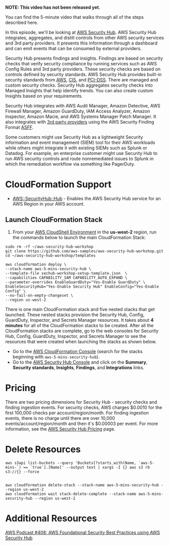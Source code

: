 **NOTE: This video has not been released yet.**

You can find the 5-minute video that walks through all of the steps described here. 

In this episode, we'll be looking at [AWS Security Hub](https://aws.amazon.com/security-hub/). AWS Security Hub integrates, aggregates, and distill controls from other AWS security services and 3rd party providers. It presents this information through a dashboard and can emit events that can be consumed by external providers.

Security Hub presents findings and insights. Findings are based on security checks that verify security compliance by running services such as AWS Config Rules and 3rd party providers. These security checks are based on controls defined by security standards. AWS Security Hub provides built-in security standards from [AWS](https://docs.aws.amazon.com/securityhub/latest/userguide/securityhub-standards-fsbp-controls.html), [CIS](https://docs.aws.amazon.com/securityhub/latest/userguide/securityhub-cis-controls.html), and [PCI-DSS](https://docs.aws.amazon.com/securityhub/latest/userguide/securityhub-pci-controls.html). There are managed and custom security checks. Security Hub aggregates security checks into Managed Insights that help identify trends. You can also create custom Insights based on your requirements.

Security Hub integrates with AWS Audit Manager, Amazon Detective, AWS Firewall Manager, Amazon GuardDuty, IAM Access Analyzer, Amazon Inspector, Amazon Macie, and AWS Systems Manager Patch Manager. It also integrates with [3rd party providers](https://docs.aws.amazon.com/securityhub/latest/userguide/securityhub-partner-providers.html) using the AWS Security Finding Format [ASFF](https://docs.aws.amazon.com/securityhub/latest/userguide/securityhub-findings-format.html). 

Some customers might use Security Hub as a lightweight Security information and event management (SIEM) tool for their AWS workloads while others might integrate it with existing SIEMs such as Splunk or Datadog. For example, an enterprise customer might use Security Hub to run AWS security controls and route nonremediated issues to Splunk in which the remediation workflow via something like PagerDuty. 

# CloudFormation Support
* [AWS::SecurityHub::Hub](https://docs.aws.amazon.com/AWSCloudFormation/latest/UserGuide/aws-resource-securityhub-hub.html) - Enables the AWS Security Hub service for an AWS Region in your AWS account. 

## Launch CloudFormation Stack
1. From your [AWS CloudShell Environment](https://us-west-2.console.aws.amazon.com/cloudshell/home?region=us-west-2#) in the **us-west-2** region, run the commands below to launch the main CloudFormation Stack:

```
sudo rm -rf ~/aws-security-hub-workshop
git clone https://github.com/aws-samples/aws-security-hub-workshop.git
cd ~/aws-security-hub-workshop/templates
```

```
aws cloudformation deploy \
--stack-name aws-5-mins-security-hub \
--template-file sechub-workshop-setup-template.json  \
--capabilities CAPABILITY_IAM CAPABILITY_AUTO_EXPAND \
--parameter-overrides EnableGuardDuty="Yes-Enable GuardDuty" \
EnableSecurityHub="Yes-Enable Security Hub" EnableConfig="Yes-Enable Config" \
--no-fail-on-empty-changeset \
--region us-west-2
```

There is one main CloudFormation stack and five nested stacks that get launched. These nested stacks provision the Security Hub, Config, GuardDuty, Inspector, and Secrets Manager resources. It takes about **4 minutes** for all of the CloudFormation stacks to be created. After all the CloudFormation stacks are complete, go to the web consoles for Security Hub, Config, GuardDuty, Inspector, and Secrets Manager to see the resources that were created when launching the stacks as shown below. 

* Go to the [AWS CloudFormation Console](https://us-west-2.console.aws.amazon.com/cloudformation/home?region=us-west-2#/stacks/) (search for the stacks beginning with `aws-5-mins-security-hub`). 
* Go to the [AWS Security Hub Console](https://us-west-2.console.aws.amazon.com/securityhub/) and click on the **Summary**, **Security standards**, **Insights**, **Findings**, and **Integrations** links.

# Pricing
There are two pricing dimensions for Security Hub - security checks and finding ingestion events. For security checks, AWS charges $0.0010 for the first 100,000 checks per account/region/month. For finding ingestion events, there is no charge until there are over 10,000 events/account/region/month and then it's $0.00003 per event. For more information, see the [AWS Security Hub Pricing](https://aws.amazon.com/security-hub/pricing/) page.

# Delete Resources

```
aws s3api list-buckets --query 'Buckets[?starts_with(Name, `aws-5-mins-`) == `true`].[Name]' --output text | xargs -I {} aws s3 rb s3://{} --force


aws cloudformation delete-stack --stack-name aws-5-mins-security-hub --region us-west-2
aws cloudformation wait stack-delete-complete --stack-name aws-5-mins-security-hub --region us-west-2

```

# Additional Resources
[AWS Podcast #408: AWS Foundational Security Best Practices using AWS Security Hub](https://www.amazon.com/408-Foundational-Security-Practices-using/dp/B08KN2LXCJ)